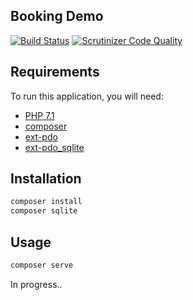 ## Booking Demo

[![Build Status](https://travis-ci.org/AlexMasterov/booking-tdd-demo.svg)](https://travis-ci.org/AlexMasterov/booking-tdd-demo)
[![Scrutinizer Code Quality](https://scrutinizer-ci.com/g/AlexMasterov/booking-tdd-demo/badges/quality-score.png?b=master)](https://scrutinizer-ci.com/g/AlexMasterov/booking-tdd-demo/?branch=master)

## Requirements
To run this application, you will need:

 * [PHP 7.1](https://secure.php.net/downloads.php)
 * [composer](https://getcomposer.org/)
 * [ext-pdo](https://secure.php.net/manual/en/book.pdo.php)
 * [ext-pdo_sqlite](https://secure.php.net/manual/en/ref.pdo-sqlite.php)

## Installation

```sh
composer install
composer sqlite
```

## Usage

```sh
composer serve
```

In progress..
